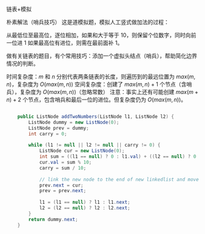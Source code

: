 
链表+模拟


朴素解法（哨兵技巧）
这是道模拟题，模拟人工竖式做加法的过程：

从最低位至最高位，逐位相加，如果和大于等于 10，则保留个位数字，同时向前一位进 1 如果最高位有进位，则需在最前面补 1。

做有关链表的题目，有个常用技巧：添加一个虚拟头结点（哨兵），帮助简化边界情况的判断。



时间复杂度：$m$ 和 $n$ 分别代表两条链表的长度，则遍历到的最远位置为 $max(m,n)$，复杂度为 $O(max(m,n))$
空间复杂度：创建了 $max(m,n) + 1$ 个节点（含哨兵），复杂度为 $O(max(m,n))$（忽略常数）
注意：事实上还有可能创建 $max(m + n) + 2$ 个节点，包含哨兵和最后一位的进位。但复杂度仍为 $O(max(m,n))$。

```java

    public ListNode addTwoNumbers(ListNode l1, ListNode l2) {
        ListNode dummy = new ListNode(0);
        ListNode prev = dummy;
        int carry = 0;
        
        while (l1 != null || l2 != null || carry != 0) {
            ListNode cur = new ListNode(0);
            int sum = ((l1 == null) ? 0 : l1.val) + ((l2 == null) ? 0 : l2.val) + carry;
            cur.val = sum % 10;
            carry = sum / 10;
            
            // link the new node to the end of new linkedlist and move the tail pointer
            prev.next = cur;
            prev = prev.next;
            
            l1 = (l1 == null) ? l1 : l1.next;
            l2 = (l2 == null) ? l2 : l2.next;
        }
        return dummy.next;
    }
```